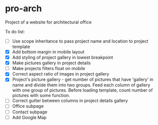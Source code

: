 # pro-arch
Project of a website for architectural office

To do list:
- [ ] Use scope inheritance to pass project name and location to project template
- [x] Add bottom margin in mobile layout
- [x] Add styling of project gallery in lowest breakpoint
- [x] Make pictures gallery in project details
- [ ] Make projects filters float on mobile
- [x] Correct aspect ratio of images in project gallery
- [x] Project's picture gallery - get number of pictures that have 'gallery' in name and divide them into two groups. Feed each column of gallery with one group of pictures. Before loading template, count number of pictures with some function.
- [ ] Correct gutter between columns in project details gallery
- [ ] Office subpage
- [ ] Contact subpage
- [ ] Add Google Map